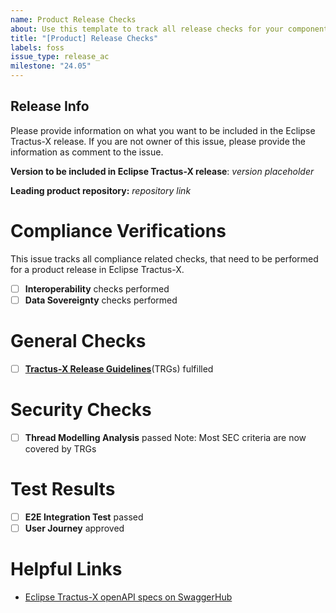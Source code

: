 ```yaml
---
name: Product Release Checks
about: Use this template to track all release checks for your component
title: "[Product] Release Checks"
labels: foss
issue_type: release_ac
milestone: "24.05"
---
```


## Release Info

Please provide information on what you want to be included in the Eclipse Tractus-X release.
If you are not owner of this issue, please provide the information as comment to the issue.

**Version to be included in Eclipse Tractus-X release**: *version placeholder*

**Leading product repository:** *repository link*

# Compliance Verifications

This issue tracks all compliance related checks, that need to be performed for a product release in Eclipse Tractus-X.

- [ ] **Interoperability** checks performed
- [ ] **Data Sovereignty** checks performed

# General Checks

- [ ] [**Tractus-X Release Guidelines**](https://eclipse-tractusx.github.io/docs/release)(TRGs) fulfilled

# Security Checks

- [ ] **Thread Modelling Analysis** passed
Note: Most SEC criteria are now covered by TRGs

# Test Results

- [ ] **E2E Integration Test** passed
- [ ] **User Journey** approved

# Helpful Links

- [Eclipse Tractus-X openAPI specs on SwaggerHub](https://app.swaggerhub.com/search?owner=eclipse-tractusx-bot)